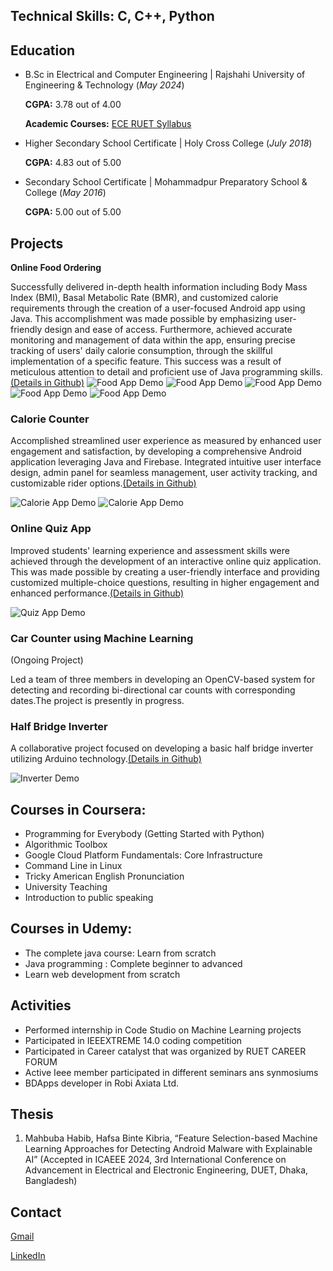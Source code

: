 ## Technical Skills: C, C++, Python
## Education
- B.Sc in Electrical and Computer Engineering | Rajshahi University of Engineering & Technology (_May 2024_)

  **CGPA:** 3.78 out of 4.00
  
  **Academic Courses:** [ECE RUET Syllabus](https://ece.ruet.ac.bd/public/storage/files/ece-undergraduate-syllabus_1591597850.pdf)
  	
- Higher Secondary School Certificate	| Holy Cross College (_July 2018_)
  
  **CGPA:** 4.83 out of 5.00           		
- Secondary School Certificate | Mohammadpur Preparatory School & College (_May 2016_)
  
  **CGPA:** 5.00 out of 5.00  
  
## Projects
**Online Food Ordering**

Successfully delivered in-depth health information including Body Mass Index (BMI), Basal Metabolic Rate (BMR), and customized calorie requirements through the creation of a user-focused Android app using Java. This accomplishment was made possible by emphasizing user-friendly design and ease of access. Furthermore, achieved accurate monitoring and management of data within the app, ensuring precise tracking of users' daily calorie consumption, through the skillful implementation of a specific feature. This success was a result of meticulous attention to detail and proficient use of Java programming skills.[(Details in Github)](https://github.com/mahbuba26/FoodAppNew)
![Food App Demo](/order1.png)
![Food App Demo](/order2.png)
![Food App Demo](/order3.png)
![Food App Demo](/order4.png)
![Food App Demo](/order5.png)

### Calorie Counter
Accomplished streamlined user experience as measured by enhanced user engagement and satisfaction, by developing a comprehensive Android application leveraging Java and Firebase. Integrated intuitive user interface design, admin panel for seamless management, user activity tracking, and customizable rider options.[(Details in Github)](https://github.com/mahbuba26/Diet-Care)

![Calorie App Demo](assets/dd1.png)
![Calorie App Demo](/assets/dd2.png)

### Online Quiz App

Improved students' learning experience and assessment skills were achieved through the development of an interactive online quiz application. This was made possible by creating a user-friendly interface and providing customized multiple-choice questions, resulting in higher engagement and enhanced performance.[(Details in Github)](https://github.com/mahbuba26/Online-Quiz)

![Quiz App Demo](assets/q1.png)

### Car Counter using Machine Learning
(Ongoing Project)

Led a team of three members in developing an OpenCV-based system for detecting and recording bi-directional car counts with corresponding dates.The project is presently in progress.


### Half Bridge Inverter

A collaborative project focused on developing a basic half bridge inverter utilizing Arduino technology.[(Details in Github)](https://github.com/mahbuba26/Half-bridge-inverter)

![Inverter Demo](assets/f1.png)

## Courses in Coursera:
* Programming for Everybody (Getting Started with Python)
* Algorithmic Toolbox
* Google Cloud Platform Fundamentals: Core Infrastructure
* Command Line in Linux
* Tricky American English Pronunciation
* University Teaching
* Introduction to public speaking

## Courses in Udemy:
* The complete java course: Learn from scratch
* Java programming : Complete beginner to advanced
* Learn web development from scratch

## Activities
- Performed internship in Code Studio on Machine Learning projects
- Participated in IEEEXTREME 14.0 coding competition
- Participated in Career catalyst that was organized by RUET CAREER FORUM
- Active Ieee member participated in different seminars ans synmosiums
- BDApps developer in Robi Axiata Ltd. 


## Thesis
1. Mahbuba Habib, Hafsa Binte Kibria, “Feature Selection-based Machine Learning Approaches for Detecting Android Malware with Explainable AI”  (Accepted in ICAEEE
2024, 3rd International Conference on Advancement in Electrical and Electronic Engineering, DUET, Dhaka, Bangladesh)

## Contact
[Gmail](mahbuba.eceruet@gmail.com)

[LinkedIn](https://www.linkedin.com/in/mahbuba-h-408b461a6/)
   

